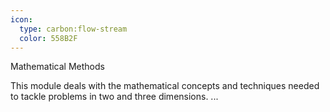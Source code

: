 ```yaml
---
icon:
  type: carbon:flow-stream
  color: 558B2F
---
```

Mathematical Methods

This module deals with the mathematical concepts and techniques needed to tackle problems in two and three dimensions. ... 
